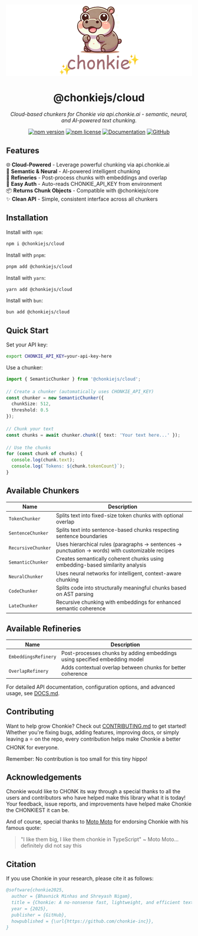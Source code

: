 <div align="center">

![Chonkie Logo](../../assets/chonkie_logo_br_transparent_bg.png)

# @chonkiejs/cloud

_Cloud-based chunkers for Chonkie via api.chonkie.ai - semantic, neural, and AI-powered text chunking._

[![npm version](https://img.shields.io/npm/v/@chonkiejs/cloud)](https://www.npmjs.com/package/@chonkiejs/cloud)
[![npm license](https://img.shields.io/npm/l/@chonkiejs/cloud)](https://www.npmjs.com/package/@chonkiejs/cloud)
[![Documentation](https://img.shields.io/badge/docs-DOCS.md-blue.svg)](./DOCS.md)
[![GitHub](https://img.shields.io/badge/github-chonkie--ts-black.svg?logo=github)](https://github.com/chonkie-inc/chonkie-ts)

</div>

## Features
🌐 **Cloud-Powered** - Leverage powerful chunking via api.chonkie.ai</br>
🧠 **Semantic & Neural** - AI-powered intelligent chunking</br>
🔧 **Refineries** - Post-process chunks with embeddings and overlap</br>
🔑 **Easy Auth** - Auto-reads CHONKIE_API_KEY from environment</br>
📦 **Returns Chunk Objects** - Compatible with @chonkiejs/core</br>
✨ **Clean API** - Simple, consistent interface across all chunkers</br>

## Installation

Install with `npm`:
```bash
npm i @chonkiejs/cloud
```

Install with `pnpm`:
```bash
pnpm add @chonkiejs/cloud
```

Install with `yarn`:
```bash
yarn add @chonkiejs/cloud
```

Install with `bun`:
```bash
bun add @chonkiejs/cloud
```

## Quick Start

Set your API key:
```bash
export CHONKIE_API_KEY=your-api-key-here
```

Use a chunker:
```typescript
import { SemanticChunker } from '@chonkiejs/cloud';

// Create a chunker (automatically uses CHONKIE_API_KEY)
const chunker = new SemanticChunker({
  chunkSize: 512,
  threshold: 0.5
});

// Chunk your text
const chunks = await chunker.chunk({ text: 'Your text here...' });

// Use the chunks
for (const chunk of chunks) {
  console.log(chunk.text);
  console.log(`Tokens: ${chunk.tokenCount}`);
}
```

## Available Chunkers

| Name | Description |
|------|-------------|
| `TokenChunker` | Splits text into fixed-size token chunks with optional overlap |
| `SentenceChunker` | Splits text into sentence-based chunks respecting sentence boundaries |
| `RecursiveChunker` | Uses hierarchical rules (paragraphs → sentences → punctuation → words) with customizable recipes |
| `SemanticChunker` | Creates semantically coherent chunks using embedding-based similarity analysis |
| `NeuralChunker` | Uses neural networks for intelligent, context-aware chunking |
| `CodeChunker` | Splits code into structurally meaningful chunks based on AST parsing |
| `LateChunker` | Recursive chunking with embeddings for enhanced semantic coherence |

## Available Refineries

| Name | Description |
|------|-------------|
| `EmbeddingsRefinery` | Post-processes chunks by adding embeddings using specified embedding model |
| `OverlapRefinery` | Adds contextual overlap between chunks for better coherence |

For detailed API documentation, configuration options, and advanced usage, see [DOCS.md](./DOCS.md).

## Contributing

Want to help grow Chonkie? Check out [CONTRIBUTING.md](../../CONTRIBUTING.md) to get started! Whether you're fixing bugs, adding features, improving docs, or simply leaving a ⭐️ on the repo, every contribution helps make Chonkie a better CHONK for everyone.

Remember: No contribution is too small for this tiny hippo!

## Acknowledgements

Chonkie would like to CHONK its way through a special thanks to all the users and contributors who have helped make this library what it is today! Your feedback, issue reports, and improvements have helped make Chonkie the CHONKIEST it can be.

And of course, special thanks to [Moto Moto](https://www.youtube.com/watch?v=I0zZC4wtqDQ&t=5s) for endorsing Chonkie with his famous quote:
> "I like them big, I like them chonkie in TypeScript" ~ Moto Moto... definitely did not say this

## Citation

If you use Chonkie in your research, please cite it as follows:

```bibtex
@software{chonkie2025,
  author = {Bhavnick Minhas and Shreyash Nigam},
  title = {Chonkie: A no-nonsense fast, lightweight, and efficient text chunking library},
  year = {2025},
  publisher = {GitHub},
  howpublished = {\url{https://github.com/chonkie-inc}},
}
```
